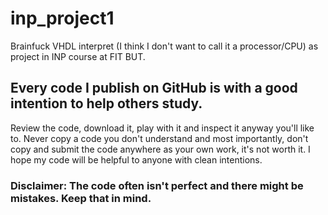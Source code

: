 # inp_project1
Brainfuck VHDL interpret (I think I don't want to call it a processor/CPU) as project in INP course at FIT BUT.

## Every code I publish on GitHub is with a good intention to help others study.
Review the code, download it, play with it and inspect it anyway you'll like to. 
Never copy a code you don't understand and most importantly, don't copy and submit the code anywhere as your own work, it's not worth it.
I hope my code will be helpful to anyone with clean intentions.

### Disclaimer: The code often isn't perfect and there might be mistakes. Keep that in mind.
